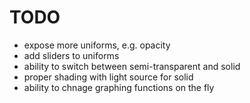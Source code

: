# TODO #

- expose more uniforms, e.g. opacity
- add sliders to uniforms
- ability to switch between semi-transparent and solid
- proper shading with light source for solid
- ability to chnage graphing functions on the fly
